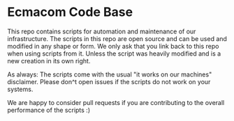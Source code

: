 # Ecmacom Code Base
This repo contains scripts for automation and maintenance of our infrastructure. The scripts in this repo are open source and can be used and modified in any shape or form. We only ask that you link back to this repo when using scripts from it. Unless the script was heavily modified and is a new creation in its own right.

As always: The scripts come with the usual "it works on our machines" disclaimer. Please don^t open issues if the scripts do not work on your systems.

We are happy to consider pull requests if you are contributing to the overall performance of the scripts :) 